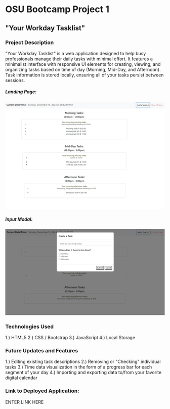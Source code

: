 # OSU Bootcamp Project 1

## "Your Workday Tasklist"

### Project Description

"Your Workday Tasklist" is a web application designed to help busy professionals manage their daily tasks with minimal effort. It features a minimalist interface with responsive UI elements for creating, viewing, and organizing tasks based on time of day (Morning, Mid-Day, and Afternoon). Task information is stored locally, ensuring all of your tasks persist between sessions.

##### Landing Page:
![screenshot of the landing page](<assets/images/landingPageTasksAdded - Fullscreen.jpg>)
##### Input Modal:
![screenshot of the data input modal](<assets/images/modal - Fullscreen.jpg>)

### Technologies Used

1.) HTML5
2.) CSS / Bootstrap
3.) JavaScript
4.) Local Storage

### Future Updates and Features

1.) Editing existing task descriptions
2.) Removing or "Checking" individual tasks
3.) Time data visualization in the form of a progress bar for each segment of your day
4.) Importing and exporting data to/from your favorite digital calendar

### Link to Deployed Application:

ENTER LINK HERE